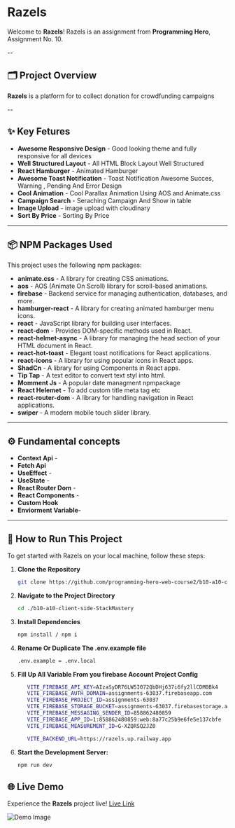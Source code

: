 # Razels 

Welcome to **Razels**! Razels is an assignment from **Programming Hero**, Assignment No. 10.

--

## 🗂️ Project Overview
**Razels** is a platform for to collect donation for crowdfunding campaigns

--

## ✨ Key Fetures
- **Awesome Responsive Design** - Good looking theme and fully responsive for all devices
- **Well Structured Layout** - All HTML Block Layout Well Structured
- **React Hamburger** - Animated Hamburger
- **Awesome Toast Notification** - Toast Notification Awesome Succes, Warning , Pending And Error Design
- **Cool Animation** - Cool Parallax Animation Using AOS  and Animate.css
- **Campaign Search** - Seraching Campaign And Show in table
- **Image Upload** - image upload with cloudinary
- **Sort By Price** - Sorting By Price

---

## 📦 NPM Packages Used
This project uses the following npm packages:

- **animate.css** - A library for creating CSS animations.
- **aos** - AOS (Animate On Scroll) library for scroll-based animations.
- **firebase** - Backend service for managing authentication, databases, and more.
- **hamburger-react** - A library for creating animated hamburger menu icons.
- **react** - JavaScript library for building user interfaces.
- **react-dom** - Provides DOM-specific methods used in React.
- **react-helmet-async** - A library for managing the head section of your HTML document in React.
- **react-hot-toast** - Elegant toast notifications for React applications.
- **react-icons** - A library for using popular icons in React apps.
- **ShadCn** - A library for using Components in React apps.
- **Tip Tap** - A text editor to convert text styl into html.
- **Momment Js** - A popular date managment npmpackage
- **React Helemet** - To add custom title meta tag etc
- **react-router-dom** - A library for handling navigation in React applications.
- **swiper** - A modern mobile touch slider library.

---

## ⚙️ Fundamental concepts

- **Context Api** -
- **Fetch Api**
- **UseEffect** -
- **UseState** -
- **React Router Dom** -
- **React Components** -
- **Custom Hook** 
- **Enviorment Variable**-

---

## 🚀 How to Run This Project
To get started with Razels on your local machine, follow these steps:

1. **Clone the Repository**
   ```bash
   git clone https://github.com/programming-hero-web-course2/b10-a10-client-side-StackMastery.git

2. **Navigate to the Project Directory**
   ```bash
   cd ./b10-a10-client-side-StackMastery

3. **Install Dependencies**
   ```bash
   npm install / npm i

4. **Rename Or Duplicate The .env.example file**
   ```bash
   .env.example = .env.local
   
5. **Fill Up All Variable From you firebase Account Project Config**
   ```bash
      VITE_FIREBASE_API_KEY=AIzaSyDR76LW5I072QbDHj637i6fy2llCDM0Bk4
      VITE_FIREBASE_AUTH_DOMAIN=assignments-63037.firebaseapp.com
      VITE_FIREBASE_PROJECT_ID=assignments-63037
      VITE_FIREBASE_STORAGE_BUCKET=assignments-63037.firebasestorage.app
      VITE_FIREBASE_MESSAGING_SENDER_ID=858862480859
      VITE_FIREBASE_APP_ID=1:858862480859:web:8a77c25b9e6fe5e137cbfe
      VITE_FIREBASE_MEASUREMENT_ID=G-XZQRSQ2JZ0

      VITE_BACKEND_URL=https://razels.up.railway.app


6. **Start the Development Server:**
   ```bash
   npm run dev
   
## 🌐 Live Demo
Experience the **Razels** project live! <a href="https://razels.netlify.app/">Live Link</a>

![Demo Image](https://res.cloudinary.com/dhuydj1lg/image/upload/v1733683351/eod5unyzgzdyiw7j9tqu.png)
